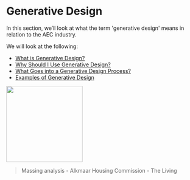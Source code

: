 # Generative Design

In this section, we’ll look at what the term 'generative design' means in relation to the AEC industry.

We will look at the following:

* [What is Generative Design?](01-02-01_what-is-generative-design.md)
* [Why Should I Use Generative Design?](01-02-02_why-should-i-use-generative-design.md)
* [What Goes into a Generative Design Process?](01-02-03_what-goes-into-a-generative-design-process/)
* [Examples of Generative Design](01-02-04_examples-of-generative-design/)

<img src="../../assets/intro/gendesign.gif" style="width:200px;"/>

> Massing analysis - Alkmaar Housing Commission - The Living

